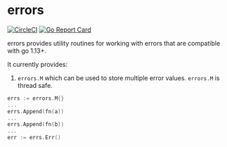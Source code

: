 # errors 

[![CircleCI](https://circleci.com/gh/cloudengio/go.pkg.svg?style=svg)](https://circleci.com/gh/cloudengio/go.pkg)
[![Go Report Card](https://goreportcard.com/badge/github.com/cloudengio/go.pkg/errors)](https://goreportcard.com/report/github.com/cloudengio/go.pkg/errors)

errors provides utility routines for working with errors that are compatible with go 1.13+.

It currently provides:

1. `errors.M` which can be used to store multiple error values. `errors.M` is thread safe.

```go
errs := errors.M{}
...
errs.Append(fn(a))
...
errs.Append(fn(b))
...
err := errs.Err()
```
